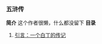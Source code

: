 ### 五浒传
**简介**
这个作者很懒，什么都没留下
**目录**
1.  [引言：一个白丁的传记](https://yu.aoeb101la.top/post/yin-yan-%EF%BC%9A-yi-ge-bai-ding-de-chuan-ji.html)